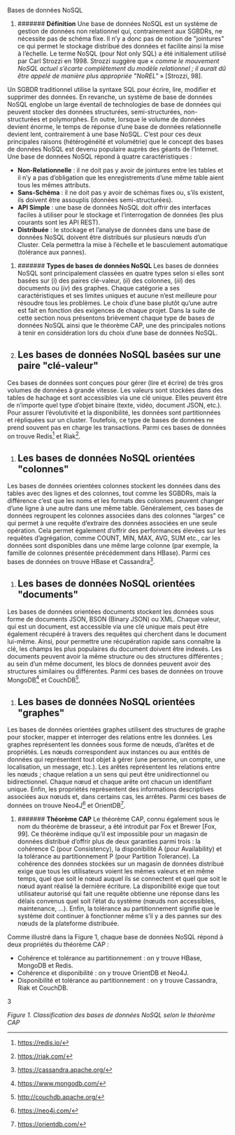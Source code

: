 ﻿<a name="_toc86414358"></a><a name="_toc90890749"></a><a name="_toc90894788"></a><a name="_toc90895222"></a><a name="_toc117089977"></a>Bases de données NoSQL
1. ####### <a name="_toc86414359"></a><a name="_toc90895223"></a>**Définition**
Une base de données NoSQL est un système de gestion de données non relationnel qui, contrairement aux SGBDRs, ne nécessite pas de schéma fixe. Il n’y a donc pas de notion de "jointures" ce qui permet le stockage distribué des données et facilite ainsi la mise à l’échelle. Le terme NoSQL (pour Not only SQL) a été initialement utilisé par Carl Strozzi en 1998. Strozzi suggère que « *comme le mouvement NoSQL actuel s’écarte complètement du modèle relationnel ; il aurait dû être appelé de manière plus appropriée "NoREL"* » [Strozzi, 98].

Un SGBDR traditionnel utilise la syntaxe SQL pour écrire, lire, modifier et supprimer des données. En revanche, un système de base de données NoSQL englobe un large éventail de technologies de base de données qui peuvent stocker des données structurées, semi-structurées, non-structurées et polymorphes. En outre, lorsque le volume de données devient énorme, le temps de réponse d’une base de données relationnelle devient lent, contrairement à une base NoSQL. C’est pour ces deux principales raisons (hétérogénéité et volumétrie) que le concept des bases de données NoSQL est devenu populaire auprès des géants de l’Internet. Une base de données NoSQL répond à quatre caractéristiques :

- **Non-Relationnelle** : il ne doit pas y avoir de jointures entre les tables et il n’y a pas d’obligation que les enregistrements d’une même table aient tous les mêmes attributs.
- **Sans-Schéma** : il ne doit pas y avoir de schémas fixes ou, s’ils existent, ils doivent être assouplis (données semi-structurées).
- **API Simple** : une base de données NoSQL doit offrir des interfaces faciles à utiliser pour le stockage et l’interrogation de données (les plus courants sont les API REST).
- **Distribuée** : le stockage et l’analyse de données dans une base de données NoSQL doivent être distribués sur plusieurs nœuds d’un Cluster. Cela permettra la mise à l’échelle et le basculement automatique (tolérance aux pannes). 
1. ####### <a name="_toc86414360"></a><a name="_toc90895224"></a>**Types de bases de données NoSQL**
Les bases de données NoSQL sont principalement classées en quatre types selon si elles sont basées sur (i) des paires clé-valeur, (*ii*) des colonnes, (*iii*) des documents ou (*iv*) des graphes. Chaque catégorie a ses caractéristiques et ses limites uniques et aucune n’est meilleure pour résoudre tous les problèmes. Le choix d’une base plutôt qu’une autre est fait en fonction des exigences de chaque projet. Dans la suite de cette section nous présentons brièvement chaque type de bases de données NoSQL ainsi que le théorème CAP, une des principales notions à tenir en considération lors du choix d’une base de données NoSQL.
1. ## <a name="_toc90895225"></a>Les bases de données NoSQL basées sur une paire "clé-valeur"
Ces bases de données sont conçues pour gérer (lire et écrire) de très gros volumes de données à grande vitesse. Les valeurs sont stockées dans des tables de hachage et sont accessibles via une clé unique. Elles peuvent être de n’importe quel type d’objet binaire (texte, vidéo, document JSON, etc.). Pour assurer l’évolutivité et la disponibilité, les données sont partitionnées et répliquées sur un cluster. Toutefois, ce type de bases de données ne prend souvent pas en charge les transactions. Parmi ces bases de données on trouve Redis[^1] et Riak[^2].
1. ## <a name="_toc90895226"></a>Les bases de données NoSQL orientées "colonnes"
Les bases de données orientées colonnes stockent les données dans des tables avec des lignes et des colonnes, tout comme les SGBDRs, mais la différence c’est que les noms et les formats des colonnes peuvent changer d’une ligne à une autre dans une même table. Généralement, ces bases de données regroupent les colonnes associées dans des colonnes "larges" ce qui permet à une requête d’extraire des données associées en une seule opération. Cela permet également d’offrir des performances élevées sur les requêtes d’agrégation, comme COUNT, MIN, MAX, AVG, SUM etc., car les données sont disponibles dans une même large colonne (par exemple, la famille de colonnes présentée précédemment dans HBase). Parmi ces bases de données on trouve HBase et Cassandra[^3].
1. ## <a name="_toc90895227"></a>Les bases de données NoSQL orientées "documents"
Les bases de données orientées documents stockent les données sous forme de documents JSON, BSON (Binary JSON) ou XML. Chaque valeur, qui est un document, est accessible via une clé unique mais peut être également récupéré à travers des requêtes qui cherchent dans le document lui-même. Ainsi, pour permettre une récupération rapide sans connaître la clé, les champs les plus populaires du document doivent être indexés. Les documents peuvent avoir la même structure ou des structures différentes ; au sein d’un même document, les blocs de données peuvent avoir des structures similaires ou différentes. Parmi ces bases de données on trouve MongoDB[^4] et CouchDB[^5].
1. ## <a name="_toc90895228"></a>Les bases de données NoSQL orientées "graphes"
Les bases de données orientées graphes utilisent des structures de graphe pour stocker, mapper et interroger des relations entre les données. Les graphes représentent les données sous forme de nœuds, d’arêtes et de propriétés. Les nœuds correspondent aux instances ou aux entités de données qui représentent tout objet à gérer (une personne, un compte, une localisation, un message, etc.). Les arêtes représentent les relations entre les nœuds ; chaque relation a un sens qui peut être unidirectionnel ou bidirectionnel. Chaque nœud et chaque arête ont chacun un identifiant unique. Enfin, les propriétés représentent des informations descriptives associées aux nœuds et, dans certains cas, les arrêtes. Parmi ces bases de données on trouve Neo4J[^6] et OrientDB[^7].
1. ####### <a name="_toc86414361"></a><a name="_toc90895229"></a>**Théorème CAP**
Le théorème CAP, connu également sous le nom du théorème de brasseur, a été introduit par Fox et Brewer [Fox, 99]. Ce théorème indique qu’il est impossible pour un magasin de données distribué d’offrir plus de deux garanties parmi trois : la cohérence C (pour Consistency), la disponibilité A (pour Availability) et la tolérance au partitionnement P (pour Partition Tolerance). La cohérence des données stockées sur un magasin de données distribué exige que tous les utilisateurs voient les mêmes valeurs et en même temps, quel que soit le nœud auquel ils se connectent et quel que soit le nœud ayant réalisé la dernière écriture. La disponibilité exige que tout utilisateur autorisé qui fait une requête obtienne une réponse dans les délais convenus quel soit l’état du système (nœuds non accessibles, maintenance, …). Enfin, la tolérance au partitionnement signifie que le système doit continuer à fonctionner même s’il y a des pannes sur des nœuds de la plateforme distribuée.

Comme illustré dans la Figure 1, chaque base de données NoSQL répond à deux propriétés du théorème CAP :

- Cohérence et tolérance au partitionnement : on y trouve HBase, MongoDB et Redis.
- Cohérence et disponibilité : on y trouve OrientDB et Neo4J.
- Disponibilité et tolérance au partitionnement : on y trouve Cassandra, Riak et CouchDB.

3

*Figure 1. Classification des bases de données NoSQL selon le théorème CAP*


[^1]: https://redis.io/
[^2]: https://riak.com/
[^3]: https://cassandra.apache.org/
[^4]: https://www.mongodb.com/
[^5]: http://couchdb.apache.org/
[^6]: https://neo4j.com/
[^7]: https://orientdb.com/